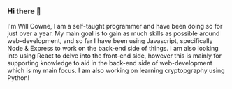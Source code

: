 ### Hi there 👋
I'm Will Cowne, I am a self-taught programmer and have been doing so for just over a year.
My main goal is to gain as much skills as possible around web-development, and so far I have been using Javascript, specifically Node & Express to work on the back-end side of things.
I am also looking into using React to delve into the front-end side, however this is mainly for supporting knowledge to aid in the back-end side of web-development which is my main focus.
I am also working on learning cryptopgraphy using Python!
<!--
**willco123/willco123** is a ✨ _special_ ✨ repository because its `README.md` (this file) appears on your GitHub profile.

Here are some ideas to get you started:

- 🔭 I’m currently working on ...
- 🌱 I’m currently learning ...
- 👯 I’m looking to collaborate on ...
- 🤔 I’m looking for help with ...
- 💬 Ask me about ...
- 📫 How to reach me: ...
- 😄 Pronouns: ...
- ⚡ Fun fact: ...
-->
